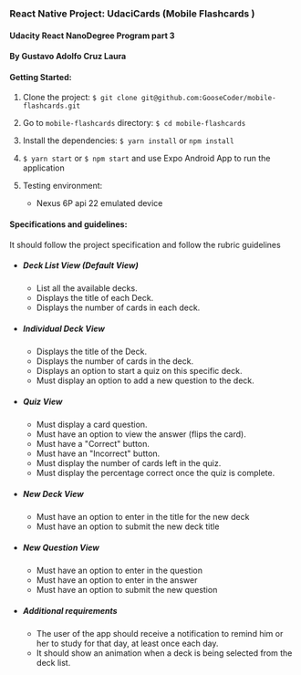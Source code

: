 ### React Native Project: UdaciCards (Mobile Flashcards )
#### Udacity React NanoDegree Program part 3
#### By Gustavo Adolfo Cruz Laura

#### Getting Started:
1. Clone the project: `$ git clone git@github.com:GooseCoder/mobile-flashcards.git`

2. Go to `mobile-flashcards` directory: `$ cd mobile-flashcards`

3. Install the dependencies: `$ yarn install` or `npm install`

4. `$ yarn start` or `$ npm start` and use Expo Android App to run the application

5. Testing environment:
    *  Nexus 6P api 22 emulated device

#### Specifications and guidelines:
It should follow the project specification and follow the rubric guidelines

* ##### Deck List View (Default View)
    * List all the available decks.
    * Displays the title of each Deck.
    * Displays the number of cards in each deck.

* ##### Individual Deck View
    * Displays the title of the Deck.
    * Displays the number of cards in the deck.
    * Displays an option to start a quiz on this specific deck.
    * Must display an option to add a new question to the deck.
    
* ##### Quiz View 
    * Must display a card question.
    * Must have an option to view the answer (flips the card).
    * Must have a "Correct" button.
    * Must have an "Incorrect" button.
    * Must display the number of cards left in the quiz.
    * Must display the percentage correct once the quiz is complete.
    
* ##### New Deck View
    * Must have an option to enter in the title for the new deck
    * Must have an option to submit the new deck title
    
* ##### New Question View
    * Must have an option to enter in the question
    * Must have an option to enter in the answer
    * Must have an option to submit the new question

* ##### Additional requirements   
    * The user of the app should receive a notification to remind him or her to study for that day, 
      at least once each day.
    * It should show an animation when a deck is being selected from the deck list.


    
    